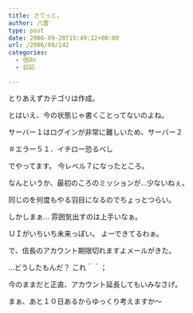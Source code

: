 ```yaml
---
title: さてっと。
author: 八雲
type: post
date: 2006-09-20T15:49:12+00:00
url: /2006/09/142
categories:
  - 信On
  - 日記

---
```

とりあえずカテゴリは作成。
  
とはいえ、今の状態じゃ書くことってないのよね。

サーバー１はログインが非常に難しいため、サーバー２
  
＃エラー５１．イチロー恐るべし
  
でやってます。 今レベル７になったところ。

なんというか、最初のころのミッションが…少ないねぇ。
  
同じのを何度もやる羽目になるのでちょっとつらい。

しかしまぁ… 雰囲気出すのは上手いなぁ。
  
ＵＩがいちいち未来っぽい。 よーできてるわぁ。

で、信長のアカウント期限切れますよメールがきた。
  
…どうしたもんだ？ これ＾＾；
  
今のままだと正直、アカウント延長してもいみなさげ。
  
まぁ、あと１０日あるからゆっくり考えますか～